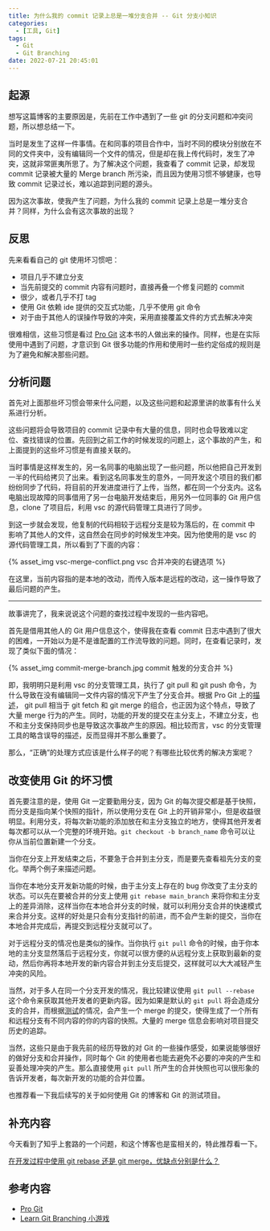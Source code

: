 ```yaml
---
title: 为什么我的 commit 记录上总是一堆分支合并 -- Git 分支小知识
categories:
  - [工具, Git]
tags:
  - Git
  - Git Branching
date: 2022-07-21 20:45:01
---
```



## 起源

想写这篇博客的主要原因是，先前在工作中遇到了一些 git 的分支问题和冲突问题，所以想总结一下。

当时是发生了这样一件事情。在和同事的项目合作中，当时不同的模块分别放在不同的文件夹中，没有编辑同一个文件的情况，但是却在我上传代码时，发生了冲突，这就非常匪夷所思了。为了解决这个问题，我查看了 commit 记录，却发现 commit 记录被大量的 Merge branch 所污染，而且因为使用习惯不够健康，也导致 commit 记录过长，难以追踪到问题的源头。

因为这次事故，使我产生了问题，为什么我的 commit 记录上总是一堆分支合并？同样，为什么会有这次事故的出现？

## 反思

先来看看自己的 git 使用坏习惯吧：

* 项目几乎不建立分支
* 当先前提交的 commit 内容有问题时，直接再叠一个修复问题的 commit
* 很少，或者几乎不打 tag
* 使用 Git 依赖 ide 提供的交互式功能，几乎不使用 git 命令
* 对于由于其他人的误操作导致的冲突，采用直接覆盖文件的方式去解决冲突

很难相信，这些习惯是看过 [Pro Git](https://git-scm.com/book/zh/v2) 这本书的人做出来的操作。同样，也是在实际使用中遇到了问题，才意识到 Git 很多功能的作用和使用时一些约定俗成的规则是为了避免和解决那些问题。

## 分析问题

首先对上面那些坏习惯会带来什么问题，以及这些问题和起源里讲的故事有什么关系进行分析。

这些问题将会导致项目的 commit 记录中有大量的信息，同时也会导致难以定位、查找错误的位置。先回到之前工作的时候发现的问题上，这个事故的产生，和上面提到的这些坏习惯是有直接关联的。

当时事情是这样发生的，另一名同事的电脑出现了一些问题，所以他把自己开发到一半的代码给拷贝了出来。看到这名同事发生的意外，一同开发这个项目的我们都纷纷同步了代码，将目前的开发进度进行了上传，当然，都在同一个分支内。这名电脑出现故障的同事借用了另一台电脑开发结束后，用另外一位同事的 Git 用户信息，clone 了项目后，利用 vsc 的源代码管理工具进行了同步。

到这一步就会发现，他复制的代码相较于远程分支是较为落后的，在 commit 中影响了其他人的文件，这自然会在同步的时候发生冲突。因为他使用的是 vsc 的源代码管理工具，所以看到了下面的内容：

{% asset_img vsc-merge-conflict.png vsc 合并冲突的右键选项 %}

在这里，当前内容指的是本地的改动，而传入版本是远程的改动，这一操作导致了最后问题的产生。

---

故事讲完了，我来说说这个问题的查找过程中发现的一些内容吧。

首先是借用其他人的 Git 用户信息这个，使得我在查看 commit 日志中遇到了很大的困难，一开始以为是不是谁配置的工作流导致的问题。同时，在查看记录时，发现了类似下面的情况：

{% asset_img commit-merge-branch.jpg commit 触发的分支合并 %}

即，我明明只是利用 vsc 的分支管理工具，执行了 git pull 和 git push 命令，为什么导致在没有编辑同一文件内容的情况下产生了分支合并。根据 Pro Git 上的[描述](https://git-scm.com/book/zh/v2/Git-%E5%88%86%E6%94%AF-%E8%BF%9C%E7%A8%8B%E5%88%86%E6%94%AF#%E6%8B%89%E5%8F%96:~:text=%E7%84%B6%E8%80%8C%EF%BC%8C%E6%9C%89%E4%B8%80%E4%B8%AA%E5%91%BD%E4%BB%A4%E5%8F%AB%E4%BD%9C%20git%20pull%20%E5%9C%A8%E5%A4%A7%E5%A4%9A%E6%95%B0%E6%83%85%E5%86%B5%E4%B8%8B%E5%AE%83%E7%9A%84%E5%90%AB%E4%B9%89%E6%98%AF%E4%B8%80%E4%B8%AA%20git%20fetch%20%E7%B4%A7%E6%8E%A5%E7%9D%80%E4%B8%80%E4%B8%AA%20git%20merge%20%E5%91%BD%E4%BB%A4)， git pull 相当于 git fetch 和 git merge 的组合，也正因为这个特点，导致了大量 merge 行为的产生。同时，功能的开发的提交在主分支上，不建立分支，也不和主分支保持同步也是导致这次事故产生的原因。相比较而言，vsc 的分支管理工具的略含误导的描述，反而显得并不那么重要了。

那么，“正确”的处理方式应该是什么样子的呢？有哪些比较优秀的解决方案呢？

## 改变使用 Git 的坏习惯

首先要注意的是，使用 Git 一定要勤用分支，因为 Git 的每次提交都是基于快照，而分支是指向某个快照的指针，所以使用分支在 Git 上的开销非常小，但是收益很明显。利用分支，将每次新功能的添加放在和主分支独立的地方，使得其他开发者每次都可以从一个完整的环境开始。```git checkout -b branch_name``` 命令可以让你从当前位置新建一个分支。

当你在分支上开发结束之后，不要急于合并到主分支，而是要先查看祖先分支的变化。举两个例子来描述问题。

当你在本地分支开发新功能的时候，由于主分支上存在的 bug 你改变了主分支的状态。可以先在要被合并的分支上使用 ```git rebase main_branch``` 来将你和主分支上的差异消除，这样当你在本地合并分支的时候，就可以利用分支合并的快速模式来合并分支。这样的好处是只会有分支指针的前进，而不会产生新的提交，当你在本地合并完成后，再提交到远程分支就可以了。

对于远程分支的情况也是类似的操作。当你执行 ```git pull``` 命令的时候，由于你本地的主分支显然落后于远程分支，你就可以很方便的从远程分支上获取到最新的变动，然后你再将本地开发的新内容合并到主分支后提交，这样就可以大大减轻产生冲突的风险。

当然，对于多人在同一个分支开发的情况，我比较建议使用 ```git pull --rebase``` 这个命令来获取其他开发者的更新内容。因为如果是默认的 ```git pull``` 将会造成分支的合并，而根据[测试](https://github.com/Storh/git-example/tree/main/test/3)的情况，会产生一个 merge 的提交，使得生成了一个所有和远程分支有不同内容的你的内容的快照。大量的 merge 信息会影响对项目提交历史的追踪。

当然，这些只是由于我先前的经历导致的对 Git 的一些操作感受，如果说能够很好的做好分支和合并操作，同时每个 Git 的使用者也能去避免不必要的冲突的产生和妥善处理冲突的产生。那么直接使用 ```git pull``` 所产生的合并快照也可以很形象的告诉开发者，每次新开发的功能的合并位置。

也推荐看一下我后续写的关于如何使用 Git 的博客和 Git 的测试项目。

## 补充内容

今天看到了知乎上套路的一个问题，和这个博客也是蛮相关的，特此推荐看一下。

[在开发过程中使用 git rebase 还是 git merge，优缺点分别是什么？](https://www.zhihu.com/question/36509119)

## 参考内容

* [Pro Git](https://git-scm.com/book/zh/v2)
* [Learn Git Branching 小游戏](https://learngitbranching.js.org/?locale=zh_CN)
